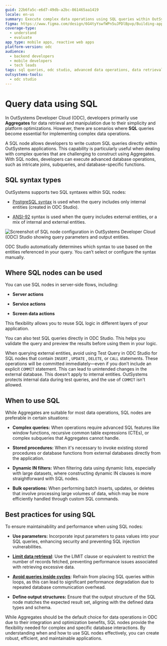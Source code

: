 ```yaml
---
guid: 22b6fa5c-e6d7-49db-a2bc-861465aa1419
locale: en-us
summary: Execute complex data operations using SQL queries within OutSystems Developer Cloud (ODC), including support for PostgreSQL and ANSI-92 syntax in ODC Studio.
figma: https://www.figma.com/design/6G4tyYswfWPn5uJPDlBpvp/Building-apps?node-id=7298-10
coverage-type:
  - understand
  - evaluate
app_type: mobile apps, reactive web apps
platform-version: odc
audience:
  - backend developers
  - mobile developers
  - tech leads
tags: sql queries, odc studio, advanced data operations, data retrieval
outsystems-tools:
  - odc studio
---
```


# Query data using SQL

In OutSystems Developer Cloud (ODC), developers primarily use **Aggregates** for data retrieval and manipulation due to their simplicity and platform optimizations. However, there are scenarios where **SQL** queries become essential for implementing complex data operations.

A SQL node allows developers to write custom SQL queries directly within OutSystems applications. This capability is particularly useful when dealing with complex queries that are challenging to construct using Aggregates. With SQL nodes, developers can execute advanced database operations, such as intricate joins, subqueries, and database-specific functions.

## SQL syntax types

OutSystems supports two SQL syntaxes within SQL nodes:

* [PostgreSQL syntax](../../../../onboarding/differences-sql.md) is used when the query includes only internal entities (created in ODC Studio).

* [ANSI-92](ansi-92-syntax.md) syntax is used when the query includes external entities, or a mix of internal and external entities.

![Screenshot of SQL node configuration in OutSystems Developer Cloud (ODC) Studio showing query parameters and output entities.](images/use-sql-odcs.png "SQL Node Configuration in ODC Studio")

ODC Studio automatically determines which syntax to use based on the entities referenced in your query. You can’t select or configure the syntax manually.

## Where SQL nodes can be used

You can use SQL nodes in server-side flows, including:

* **Server actions**

* **Service actions**

* **Screen data actions**

This flexibility allows you to reuse SQL logic in different layers of your application.

You can also test SQL queries directly in ODC Studio. This helps you validate the query and preview the results before using them in your logic.

<div class="warning" markdown="1">

When querying external entities, avoid using Test Query in ODC Studio for SQL nodes that contain ```INSERT``` , ```UPDATE``` , ```DELETE```, or ```CALL``` statements. These operations will be committed immediately—even if you don’t include an explicit ```COMMIT``` statement. This can lead to unintended changes in the external database.
This doesn't apply to internal entities. OutSystems protects internal data during test queries, and the use of ```COMMIT``` isn't allowed.

</div>

## When to use SQL


While Aggregates are suitable for most data operations, SQL nodes are preferable in certain situations:

* **Complex queries:** When operations require advanced SQL features like window functions, recursive common table expressions (CTEs), or complex subqueries that Aggregates cannot handle.

* **Stored procedures:** When it's necessary to invoke existing stored procedures or database functions from external databases directly from the application.

* **Dynamic IN filters:** When filtering data using dynamic lists, especially with large datasets, where constructing dynamic IN clauses is more straightforward with SQL nodes.

* **Bulk operations:** When performing batch inserts, updates, or deletes that involve processing large volumes of data, which may be more efficiently handled through custom SQL commands.


## Best practices for using SQL

To ensure maintainability and performance when using SQL nodes:

* **Use parameters:** Incorporate input parameters to pass values into your SQL queries, enhancing security and preventing SQL injection vulnerabilities.

* [**Limit data retrieval**](../../../../monitor-and-troubleshoot/manage-technical-debt/performance/unlimited-records-in-sql-query.md): Use the LIMIT clause or equivalent to restrict the number of records fetched, preventing performance issues associated with retrieving excessive data.

* [**Avoid queries inside cycles**](../../../../monitor-and-troubleshoot/manage-technical-debt/performance/aggregate-or-sql-query-inside-a-cycle.md): Refrain from placing SQL queries within loops, as this can lead to significant performance degradation due to repeated database communication overhead.

* **Define output structures:** Ensure that the output structure of the SQL node matches the expected result set, aligning with the defined data types and schema.

While Aggregates should be the default choice for data operations in ODC due to their integration and optimization benefits, SQL nodes provide the flexibility needed for complex and specific database interactions. By understanding when and how to use SQL nodes effectively, you can create robust, efficient, and maintainable applications.
